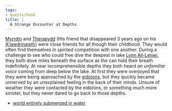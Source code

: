 ```yaml
---
tags:
- quests/hook
title: |
  A Strange Encounter at Depths
---
```


[Myrrdin](/People/Party/Myrrdin%20Chosaach.md) and [Therapydd](/People/Therapydd.md) (His friend that disappeared 3 years ago on his [A'lawdrinaieth](/Things/A'lawdrinaieth.md)) were close friends for all though their childhood. They would often find themselves in spirited competition with one another. During a challenge to see who could free dive the deepest in lake [Lynn Ail-Lenwi](/Locations/Cloud%20Sea/Shards/The%20Forlorn%20Shiver/Lynn%20Ail-Lenwi.md), they both dove miles beneath the surface as the can hold their breath indefinitely. At near incomprehensible depths they both heard *an unfamiliar voice* coming from deep below the lake. At first they were overjoyed that they were being approached by the [eidolons](/Deities/Eidolons%20of%20The%20Forlorn%20Shiver.md), but they quickly became unnerved by an unexplained feeling in the back of their minds. Unsure of weather they were contacted by the eidolons, or something much more sinister, but they never dared to go back to those depths.

* [world entirely submerged in water](/Locations/world%20entirely%20submerged%20in%20water/world%20entirely%20submerged%20in%20water.md)

